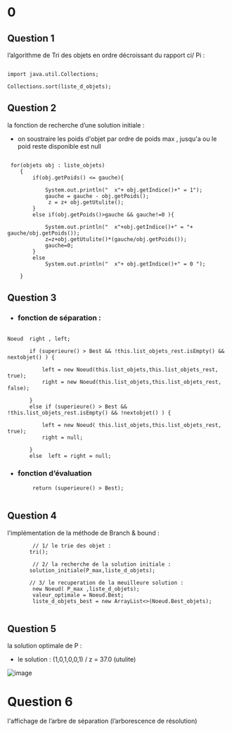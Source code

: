 # 0
## Question 1
l’algorithme de Tri des objets en ordre décroissant du rapport ci/ Pi :

```

import java.util.Collections;

Collections.sort(liste_d_objets); 

```

## Question 2
la fonction de recherche d’une solution initiale :  
 - on soustraire les poids d'objet par ordre de poids max , jusqu'a ou le poid reste disponible est null 

```

 for(objets obj : liste_objets)
    { 
        if(obj.getPoids() <= gauche){
        	
        	System.out.println("  x"+ obj.getIndice()+" = 1");
            gauche = gauche - obj.getPoids();
             z = z+ obj.getUtulite();
        }
        else if(obj.getPoids()>gauche && gauche!=0 ){
        	
            System.out.println("  x"+obj.getIndice()+" = "+ gauche/obj.getPoids());
            z=z+obj.getUtulite()*(gauche/obj.getPoids());
            gauche=0;
        } 
        else
            System.out.println("  x"+ obj.getIndice()+" = 0 ");
            
    } 

```

## Question 3
 - ### fonction de séparation :
 
 ```

Noeud  right , left;

        if (superieure() > Best && !this.list_objets_rest.isEmpty() && nextobjet() ) {
        	
        	left = new Noeud(this.list_objets,this.list_objets_rest,  true);
        	right = new Noeud(this.list_objets,this.list_objets_rest,  false);

        } 
        else if (superieure() > Best && !this.list_objets_rest.isEmpty() && !nextobjet() ) {
        	
        	left = new Noeud( this.list_objets,this.list_objets_rest, true);
        	right = null;

        } 
        else  left = right = null; 

```
 - ### fonction d’évaluation

```
    	return (superieure() > Best);
    
```

## Question 4
l'implémentation de la méthode de Branch & bound :
```
      	// 1/ le trie des objet :
       tri();
       
        // 2/ la recherche de la solution initiale :
       solution_initiale(P_max,liste_d_objets);
       
       // 3/ le recuperation de la meuilleure solution :
        new Noeud( P_max ,liste_d_objets);
        valeur_optimale = Noeud.Best;
        liste_d_objets_best = new ArrayList<>(Noeud.Best_objets);
    
```

## Question 5
la solution optimale de P : 
 - le solution : (1,0,1,0,0,1) /  z = 37.0 (utulite)  
 
![image](https://user-images.githubusercontent.com/104647979/166069785-f764f7ae-3e07-47a1-9170-3827376e504f.png)



# Question 6
l'affichage de l’arbre de séparation (l’arborescence de résolution)
